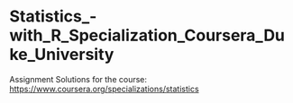 # Statistics_-with_R_Specialization_Coursera_Duke_University
Assignment Solutions for the course: https://www.coursera.org/specializations/statistics
